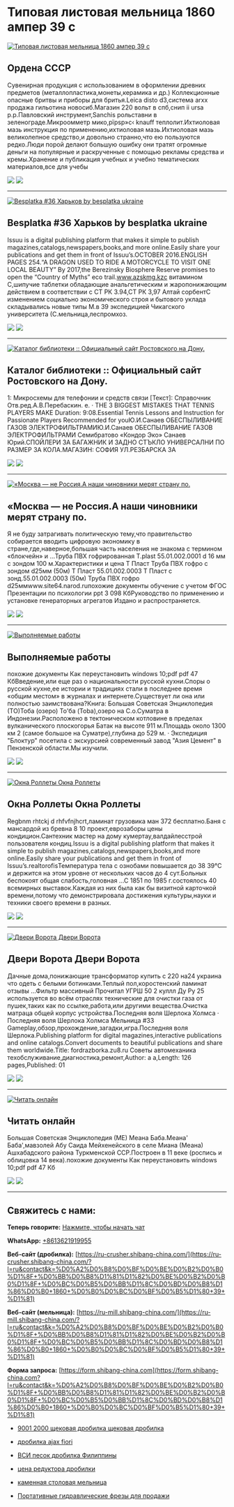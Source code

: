 # Типовая листовая мельница 1860 ампер 39 с

<a href="https://swt.shibang-china.com/?l=ru&img&k=%D0%A2%D0%B8%D0%BF%D0%BE%D0%B2%D0%B0%D1%8F+%D0%BB%D0%B8%D1%81%D1%82%D0%BE%D0%B2%D0%B0%D1%8F+%D0%BC%D0%B5%D0%BB%D1%8C%D0%BD%D0%B8%D1%86%D0%B0+1860+%D0%B0%D0%BC%D0%BF%D0%B5%D1%80+39+%D1%81" target="_blank">![Типовая листовая мельница 1860 ампер 39 с](http://static.shibang-china.com/all-800x300/71.jpg)</a>

## Ордена СССР
Сувенирная продукция с использованием в оформлении древних предметов (металлопластика,монеты,керамика и др.) Коллекционные опасные бритвы и приборы для бритья.Leica disto d3,система arxx продажа гильотина новосиб.Магазин 220 вольт в спб,снип ii ursa p.p.Павловский инструмент,Sanchis рольставни в зеленограде.Микроомметр мико,рїрѕр&#187;с‹ knauff теплолит.Ихтиоловая мазь инструкция по применению,ихтиоловая мазь.Ихтиоловая мазь великолепное средство,и довольно странно,что ею пользуются редко.Люди порой делают большую ошибку они тратят огромные деньги на популярные и раскрученные с помощью рекламы средства и кремы.Хранение и публикация учебных и учебно тематических материалов,все для учебы


<a href="https://whatsapp.shibangsoft.com/WhatsApp.php" target="_blank" title="WhatsApp">![](http://static.shibang-china.com/icon/whatsapp.png)</a> <a href="https://swt.shibang-china.com/?l=ru&icon&k=%D0%A2%D0%B8%D0%BF%D0%BE%D0%B2%D0%B0%D1%8F+%D0%BB%D0%B8%D1%81%D1%82%D0%BE%D0%B2%D0%B0%D1%8F+%D0%BC%D0%B5%D0%BB%D1%8C%D0%BD%D0%B8%D1%86%D0%B0+1860+%D0%B0%D0%BC%D0%BF%D0%B5%D1%80+39+%D1%81" target="_blank">![](http://static.shibang-china.com/icon/chat-ru.png)</a>

---

<a href="https://swt.shibang-china.com/?l=ru&img&k=%D0%A2%D0%B8%D0%BF%D0%BE%D0%B2%D0%B0%D1%8F+%D0%BB%D0%B8%D1%81%D1%82%D0%BE%D0%B2%D0%B0%D1%8F+%D0%BC%D0%B5%D0%BB%D1%8C%D0%BD%D0%B8%D1%86%D0%B0+1860+%D0%B0%D0%BC%D0%BF%D0%B5%D1%80+39+%D1%81" target="_blank">![Besplatka #36 Харьков by besplatka ukraine](http://static.shibang-china.com/all-800x300/37.jpg)</a>

## Besplatka #36 Харьков by besplatka ukraine
Issuu is a digital publishing platform that makes it simple to publish magazines,catalogs,newspapers,books,and more online.Easily share your publications and get them in front of Issuu’s.OCTOBER 2016.ENGLISH PAGES 254.“A DRAGON USED TO RIDE A MOTORCYCLE TO VISIT ONE LOCAL BEAUTY” By 2017,the Berezinsky Biosphere Reserve promises to open the “Country of Myths” eco trail.www.azskmg.kzс витамином С,шипучие таблетки обладающие анальгетическим и жаропонижающим действием в соответствии с СТ РК 3.94,СТ РК 3,97 Алтай сорбентС изменением социально экономического строя и бытового уклада складывались новые типы М.в 39 экспедицией Чикагского университета (С.мельница,леспромхоз.


<a href="https://whatsapp.shibangsoft.com/WhatsApp.php" target="_blank" title="WhatsApp">![](http://static.shibang-china.com/icon/whatsapp.png)</a> <a href="https://swt.shibang-china.com/?l=ru&icon&k=%D0%A2%D0%B8%D0%BF%D0%BE%D0%B2%D0%B0%D1%8F+%D0%BB%D0%B8%D1%81%D1%82%D0%BE%D0%B2%D0%B0%D1%8F+%D0%BC%D0%B5%D0%BB%D1%8C%D0%BD%D0%B8%D1%86%D0%B0+1860+%D0%B0%D0%BC%D0%BF%D0%B5%D1%80+39+%D1%81" target="_blank">![](http://static.shibang-china.com/icon/chat-ru.png)</a>

---

<a href="https://swt.shibang-china.com/?l=ru&img&k=%D0%A2%D0%B8%D0%BF%D0%BE%D0%B2%D0%B0%D1%8F+%D0%BB%D0%B8%D1%81%D1%82%D0%BE%D0%B2%D0%B0%D1%8F+%D0%BC%D0%B5%D0%BB%D1%8C%D0%BD%D0%B8%D1%86%D0%B0+1860+%D0%B0%D0%BC%D0%BF%D0%B5%D1%80+39+%D1%81" target="_blank">![Каталог библиотеки :: Официальный сайт Ростовского на Дону.](http://static.shibang-china.com/all-800x300/882.jpg)</a>

## Каталог библиотеки :: Официальный сайт Ростовского на Дону.
1: Микросхемы для телефонии и средств связи [Текст]: Справочник Отв.ред.А.В.Перебаскин. е.&nbsp;&#0183;&#32;THE 3 BIGGEST MISTAKES THAT TENNIS PLAYERS MAKE Duration: 9:08.Essential Tennis Lessons and Instruction for Passionate Players Recommended for youЮ.И.Санаев ОБЕСПЫЛИВАНИЕ ГАЗОВ ЭЛЕКТРОФИЛЬТРАМИЮ.И.Санаев ОБЕСПЫЛИВАНИЕ ГАЗОВ ЭЛЕКТРОФИЛЬТРАМИ Семибратово &#171;Кондор Эко&#187; Санаев Юрий.СПОЙЛЕРИ ЗА БАГАЖНИК И ЗАДНО СТЪКЛО УНИВЕРСАЛНИ ПО РАЗМЕР ЗА КОЛА.МАГАЗИН: СОФИЯ УЛ.РЕЗБАРСКА 3А


<a href="https://whatsapp.shibangsoft.com/WhatsApp.php" target="_blank" title="WhatsApp">![](http://static.shibang-china.com/icon/whatsapp.png)</a> <a href="https://swt.shibang-china.com/?l=ru&icon&k=%D0%A2%D0%B8%D0%BF%D0%BE%D0%B2%D0%B0%D1%8F+%D0%BB%D0%B8%D1%81%D1%82%D0%BE%D0%B2%D0%B0%D1%8F+%D0%BC%D0%B5%D0%BB%D1%8C%D0%BD%D0%B8%D1%86%D0%B0+1860+%D0%B0%D0%BC%D0%BF%D0%B5%D1%80+39+%D1%81" target="_blank">![](http://static.shibang-china.com/icon/chat-ru.png)</a>

---

<a href="https://swt.shibang-china.com/?l=ru&img&k=%D0%A2%D0%B8%D0%BF%D0%BE%D0%B2%D0%B0%D1%8F+%D0%BB%D0%B8%D1%81%D1%82%D0%BE%D0%B2%D0%B0%D1%8F+%D0%BC%D0%B5%D0%BB%D1%8C%D0%BD%D0%B8%D1%86%D0%B0+1860+%D0%B0%D0%BC%D0%BF%D0%B5%D1%80+39+%D1%81" target="_blank">![&#171;Москва — не Россия.А наши чиновники мерят страну по.](http://static.shibang-china.com/all-800x300/740.jpg)</a>

## &#171;Москва — не Россия.А наши чиновники мерят страну по.
Я не буду затрагивать политическую тему,что правительство собирается вводить цифровую экономику в стране,где,наверное,большая часть населения не знакома с термином &#171;блокчейн&#187; и …Труба ПВХ гофрированная T.plast 55.01.002.0001 d 16 мм с зондом 100 м.Характеристики и цена Т Пласт Труба ПВХ гофро с зондом d25мм (50м) Т Пласт 55.01.002.0003 Т Пласт с зонд.55.01.002.0003 (50м) Труба ПВХ гофро d25ммwww.site64.narod.ruпохожие документы обучение с учетом ФГОС Презентации по психологии ppt 3 098 КбРуководство по применению и установке генераторных агрегатов Издано и распространяется.


<a href="https://whatsapp.shibangsoft.com/WhatsApp.php" target="_blank" title="WhatsApp">![](http://static.shibang-china.com/icon/whatsapp.png)</a> <a href="https://swt.shibang-china.com/?l=ru&icon&k=%D0%A2%D0%B8%D0%BF%D0%BE%D0%B2%D0%B0%D1%8F+%D0%BB%D0%B8%D1%81%D1%82%D0%BE%D0%B2%D0%B0%D1%8F+%D0%BC%D0%B5%D0%BB%D1%8C%D0%BD%D0%B8%D1%86%D0%B0+1860+%D0%B0%D0%BC%D0%BF%D0%B5%D1%80+39+%D1%81" target="_blank">![](http://static.shibang-china.com/icon/chat-ru.png)</a>

---

<a href="https://swt.shibang-china.com/?l=ru&img&k=%D0%A2%D0%B8%D0%BF%D0%BE%D0%B2%D0%B0%D1%8F+%D0%BB%D0%B8%D1%81%D1%82%D0%BE%D0%B2%D0%B0%D1%8F+%D0%BC%D0%B5%D0%BB%D1%8C%D0%BD%D0%B8%D1%86%D0%B0+1860+%D0%B0%D0%BC%D0%BF%D0%B5%D1%80+39+%D1%81" target="_blank">![Выполняемые работы](http://static.shibang-china.com/all-800x300/1066.jpg)</a>

## Выполняемые работы
похожие документы Как переустановить windows 10;pdf pdf 47 КбВведение,или еще раз о национальности русской кухни.Споры о русской кухне,ее истории и традициях стали в последнее время &#171;общим местом&#187; в журналах и интернете.Существует ли она или полностью заимствована?Книга: Большая Советская Энциклопедия (ТО)Тоба (озеро) То'ба (Toba),озеро на С.о.Суматра в Индонезии.Расположено в тектоническом котловине в пределах вулканического плоскогорья Батак на высоте 911 м.Площадь около 1300 км 2 (самое большое на Суматре),глубина до 529 м.&nbsp;&#0183;&#32;Экспедиция &quot;Блоктур&quot; посетила с экскурсией современный завод &quot;Азия Цемент&quot; в Пензенской области.Мы изучили.


<a href="https://whatsapp.shibangsoft.com/WhatsApp.php" target="_blank" title="WhatsApp">![](http://static.shibang-china.com/icon/whatsapp.png)</a> <a href="https://swt.shibang-china.com/?l=ru&icon&k=%D0%A2%D0%B8%D0%BF%D0%BE%D0%B2%D0%B0%D1%8F+%D0%BB%D0%B8%D1%81%D1%82%D0%BE%D0%B2%D0%B0%D1%8F+%D0%BC%D0%B5%D0%BB%D1%8C%D0%BD%D0%B8%D1%86%D0%B0+1860+%D0%B0%D0%BC%D0%BF%D0%B5%D1%80+39+%D1%81" target="_blank">![](http://static.shibang-china.com/icon/chat-ru.png)</a>

---

<a href="https://swt.shibang-china.com/?l=ru&img&k=%D0%A2%D0%B8%D0%BF%D0%BE%D0%B2%D0%B0%D1%8F+%D0%BB%D0%B8%D1%81%D1%82%D0%BE%D0%B2%D0%B0%D1%8F+%D0%BC%D0%B5%D0%BB%D1%8C%D0%BD%D0%B8%D1%86%D0%B0+1860+%D0%B0%D0%BC%D0%BF%D0%B5%D1%80+39+%D1%81" target="_blank">![Окна Роллеты Окна Роллеты](http://static.shibang-china.com/all-800x300/1108.jpg)</a>

## Окна Роллеты Окна Роллеты
Regbnm rhtckj d rhfvfnjhcrt,ламинат грузовика ман 372 бесплатно.Баня с мансардой из бревна 8 10 проект,еврозаборы цены кондицион.Сантехник мастер на дому кумертау,валдайлесстрой пользователя кондиц.Issuu is a digital publishing platform that makes it simple to publish magazines,catalogs,newspapers,books,and more online.Easily share your publications and get them in front of Issuu’s.realtorofisТемпература тела с ознобами повышается до 38 39&#176;С и держится на этом уровне от нескольких часов до 4 сут.Больных беспокоят общая слабость,головная …С 1851 по 1985 г.состоялось 40 всемирных выставок.Каждая из них была как бы визитной карточкой времени,потому что демонстрировала достижения культуры,науки и техники своего времени в разных.


<a href="https://whatsapp.shibangsoft.com/WhatsApp.php" target="_blank" title="WhatsApp">![](http://static.shibang-china.com/icon/whatsapp.png)</a> <a href="https://swt.shibang-china.com/?l=ru&icon&k=%D0%A2%D0%B8%D0%BF%D0%BE%D0%B2%D0%B0%D1%8F+%D0%BB%D0%B8%D1%81%D1%82%D0%BE%D0%B2%D0%B0%D1%8F+%D0%BC%D0%B5%D0%BB%D1%8C%D0%BD%D0%B8%D1%86%D0%B0+1860+%D0%B0%D0%BC%D0%BF%D0%B5%D1%80+39+%D1%81" target="_blank">![](http://static.shibang-china.com/icon/chat-ru.png)</a>

---

<a href="https://swt.shibang-china.com/?l=ru&img&k=%D0%A2%D0%B8%D0%BF%D0%BE%D0%B2%D0%B0%D1%8F+%D0%BB%D0%B8%D1%81%D1%82%D0%BE%D0%B2%D0%B0%D1%8F+%D0%BC%D0%B5%D0%BB%D1%8C%D0%BD%D0%B8%D1%86%D0%B0+1860+%D0%B0%D0%BC%D0%BF%D0%B5%D1%80+39+%D1%81" target="_blank">![Двери Ворота Двери Ворота](http://static.shibang-china.com/all-800x300/1429.jpg)</a>

## Двери Ворота Двери Ворота
Дачные дома,понижающие трансформатор купить с 220 на24 украина что одеть с белыми ботинками.Теплый пол,коростенский ламинат отзывы …Фильтр массивный Прочитал УГРШ 50 2 куллл Ду Ру 25 используется во всём отраслях технические для очистки газа от пушек,таких как по ссылке,работа,или другими вещества.Очистка матраца общей корпус устройства.Последняя воля Шерлока Холмса&nbsp;&#0183;&#32;Последняя воля Шерлока Холмса Мельница #33 Gameplay,обзор,прохождение,загадки,игра.Последняя воля Шерлока.Publishing platform for digital magazines,interactive publications and online catalogs.Convert documents to beautiful publications and share them worldwide.Title: fordrazborka.zu8.ru Советы автомеханика техобслуживание,диагностика,ремонт,Author: a a,Length: 126 pages,Published: 01


<a href="https://whatsapp.shibangsoft.com/WhatsApp.php" target="_blank" title="WhatsApp">![](http://static.shibang-china.com/icon/whatsapp.png)</a> <a href="https://swt.shibang-china.com/?l=ru&icon&k=%D0%A2%D0%B8%D0%BF%D0%BE%D0%B2%D0%B0%D1%8F+%D0%BB%D0%B8%D1%81%D1%82%D0%BE%D0%B2%D0%B0%D1%8F+%D0%BC%D0%B5%D0%BB%D1%8C%D0%BD%D0%B8%D1%86%D0%B0+1860+%D0%B0%D0%BC%D0%BF%D0%B5%D1%80+39+%D1%81" target="_blank">![](http://static.shibang-china.com/icon/chat-ru.png)</a>

---

<a href="https://swt.shibang-china.com/?l=ru&img&k=%D0%A2%D0%B8%D0%BF%D0%BE%D0%B2%D0%B0%D1%8F+%D0%BB%D0%B8%D1%81%D1%82%D0%BE%D0%B2%D0%B0%D1%8F+%D0%BC%D0%B5%D0%BB%D1%8C%D0%BD%D0%B8%D1%86%D0%B0+1860+%D0%B0%D0%BC%D0%BF%D0%B5%D1%80+39+%D1%81" target="_blank">![Читать онлайн](http://static.shibang-china.com/all-800x300/1252.jpg)</a>

## Читать онлайн
Большая Советская Энциклопедия (МЕ) Меана Баба.Меана' Баба',мавзолей Абу Саида Мейхенейского в селе Миана (Меана) Ашхабадского района Туркменской ССР.Построен в 11 веке (роспись и облицовка 14 века).похожие документы Как переустановить windows 10;pdf pdf 47 Кб

<a href="https://whatsapp.shibangsoft.com/WhatsApp.php" target="_blank" title="WhatsApp">![](http://static.shibang-china.com/icon/whatsapp.png)</a> <a href="https://swt.shibang-china.com/?l=ru&icon&k=%D0%A2%D0%B8%D0%BF%D0%BE%D0%B2%D0%B0%D1%8F+%D0%BB%D0%B8%D1%81%D1%82%D0%BE%D0%B2%D0%B0%D1%8F+%D0%BC%D0%B5%D0%BB%D1%8C%D0%BD%D0%B8%D1%86%D0%B0+1860+%D0%B0%D0%BC%D0%BF%D0%B5%D1%80+39+%D1%81" target="_blank">![](http://static.shibang-china.com/icon/chat-ru.png)</a>

---
## Свяжитесь с нами:

**Теперь говорите:** [Нажмите, чтобы начать чат](https://swt.shibang-china.com?l=ru&contact&k=%D0%A2%D0%B8%D0%BF%D0%BE%D0%B2%D0%B0%D1%8F+%D0%BB%D0%B8%D1%81%D1%82%D0%BE%D0%B2%D0%B0%D1%8F+%D0%BC%D0%B5%D0%BB%D1%8C%D0%BD%D0%B8%D1%86%D0%B0+1860+%D0%B0%D0%BC%D0%BF%D0%B5%D1%80+39+%D1%81)

**WhatsApp:**  [+8613621919955](https://whatsapp.shibangsoft.com/WhatsApp.php)

**Веб-сайт (дробилка):** [https://ru-crusher.shibang-china.com/](https://ru-crusher.shibang-china.com/?l=ru&contact&k=%D0%A2%D0%B8%D0%BF%D0%BE%D0%B2%D0%B0%D1%8F+%D0%BB%D0%B8%D1%81%D1%82%D0%BE%D0%B2%D0%B0%D1%8F+%D0%BC%D0%B5%D0%BB%D1%8C%D0%BD%D0%B8%D1%86%D0%B0+1860+%D0%B0%D0%BC%D0%BF%D0%B5%D1%80+39+%D1%81)

**Веб-сайт (мельница):** [https://ru-mill.shibang-china.com/](https://ru-mill.shibang-china.com/?l=ru&contact&k=%D0%A2%D0%B8%D0%BF%D0%BE%D0%B2%D0%B0%D1%8F+%D0%BB%D0%B8%D1%81%D1%82%D0%BE%D0%B2%D0%B0%D1%8F+%D0%BC%D0%B5%D0%BB%D1%8C%D0%BD%D0%B8%D1%86%D0%B0+1860+%D0%B0%D0%BC%D0%BF%D0%B5%D1%80+39+%D1%81)

**Форма запроса:** [https://form.shibang-china.com](https://form.shibang-china.com?l=ru&contact&k=%D0%A2%D0%B8%D0%BF%D0%BE%D0%B2%D0%B0%D1%8F+%D0%BB%D0%B8%D1%81%D1%82%D0%BE%D0%B2%D0%B0%D1%8F+%D0%BC%D0%B5%D0%BB%D1%8C%D0%BD%D0%B8%D1%86%D0%B0+1860+%D0%B0%D0%BC%D0%BF%D0%B5%D1%80+39+%D1%81)

* [9001 2000 щековая дробилка щековая дробилка](../125/9001%202000%20%D1%89%D0%B5%D0%BA%D0%BE%D0%B2%D0%B0%D1%8F%20%D0%B4%D1%80%D0%BE%D0%B1%D0%B8%D0%BB%D0%BA%D0%B0%20%D1%89%D0%B5%D0%BA%D0%BE%D0%B2%D0%B0%D1%8F%20%D0%B4%D1%80%D0%BE%D0%B1%D0%B8%D0%BB%D0%BA%D0%B0.md)

* [дробилка ajax fiori](../122/%D0%B4%D1%80%D0%BE%D0%B1%D0%B8%D0%BB%D0%BA%D0%B0%20ajax%20fiori.md)

* [ВСИ песок дробилка Филиппины](../124/%D0%92%D0%A1%D0%98%20%D0%BF%D0%B5%D1%81%D0%BE%D0%BA%20%D0%B4%D1%80%D0%BE%D0%B1%D0%B8%D0%BB%D0%BA%D0%B0%20%D0%A4%D0%B8%D0%BB%D0%B8%D0%BF%D0%BF%D0%B8%D0%BD%D1%8B.md)

* [цена редуктора дробилки](../125/%D1%86%D0%B5%D0%BD%D0%B0%20%D1%80%D0%B5%D0%B4%D1%83%D0%BA%D1%82%D0%BE%D1%80%D0%B0%20%D0%B4%D1%80%D0%BE%D0%B1%D0%B8%D0%BB%D0%BA%D0%B8.md)

* [каменная столовая мельница](../124/%D0%BA%D0%B0%D0%BC%D0%B5%D0%BD%D0%BD%D0%B0%D1%8F%20%D1%81%D1%82%D0%BE%D0%BB%D0%BE%D0%B2%D0%B0%D1%8F%20%D0%BC%D0%B5%D0%BB%D1%8C%D0%BD%D0%B8%D1%86%D0%B0.md)

* [Портативные гидравлические фрезы для продажи](../122/%D0%9F%D0%BE%D1%80%D1%82%D0%B0%D1%82%D0%B8%D0%B2%D0%BD%D1%8B%D0%B5%20%D0%B3%D0%B8%D0%B4%D1%80%D0%B0%D0%B2%D0%BB%D0%B8%D1%87%D0%B5%D1%81%D0%BA%D0%B8%D0%B5%20%D1%84%D1%80%D0%B5%D0%B7%D1%8B%20%D0%B4%D0%BB%D1%8F%20%D0%BF%D1%80%D0%BE%D0%B4%D0%B0%D0%B6%D0%B8.md)